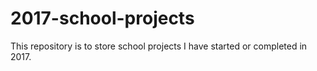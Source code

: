# 2017-school-projects

This repository is to store school projects I have started or completed in 2017.
